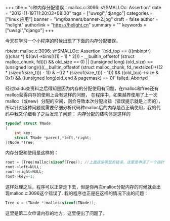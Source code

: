 +++
title = "c种内存分配错误：malloc.c:3096: sYSMALLOc: Assertion"
date = "2012-11-19T11:20:03+08:00"
tags = ["uwsgi","django"]
categories = ["linux 应用"]
banner = "img/banners/banner-2.jpg"
draft = false
author = "helight"
authorlink = "https://helight.cn"
summary = ""
keywords = ["uwsgi","django"]
+++

今天在学习一个小程序的时候出现了下面的内存分配错误。 

rbtest: malloc.c:3096: sYSMALLOc: Assertion `(old_top == (((mbinptr) (((char *) &((av)->bins[((1) - 1) * 2])) - __builtin_offsetof (struct malloc_chunk, fd)))) && old_size == 0) || ((unsigned long) (old_size) >= (unsigned long)((((__builtin_offsetof (struct malloc_chunk, fd_nextsize))+((2 * (sizeof(size_t))) - 1)) & ~((2 * (sizeof(size_t))) - 1))) && ((old_top)->size & 0x1) && ((unsigned long)old_end & pagemask) == 0)' failed.
Aborted 

经过baidu查资料之后得知是因为内存的分配使用有问题，在malloc和free还有malloc获得内存的使用上会有这样的问题， 在程序中，如果越界使用了上一次malloc（或new）分配的空间，则会导致本次分配出错（错误提示就是上面的），所以针对这种问题就需要仔细分析代码种malloc后的内存是否正确使用，我的代码中我又仔细看了之后发现了问题： 内存分配的结构体是这样的 
```c
typedef struct TNode
{
    int key;
    struct TNode *parent,*left,*right;
}TNode,*Tree; 
```
内存分配和使用是这样的： 
```c
root = (Tree)malloc(sizeof(Tree)); //上面这里明显的错误，这里是申请了一个指针空间，而不是结构体空间，所以下面的结构体赋值就会错误，会出现内存访问越界等问题，或者不出问题，为下次的内存分配造成影响，这里的影响也就是上面所出现的错误。 
root->left=NULL;
root->right=NULL;
root->key=-1; 
```

这样处理之后，程序可以正常走下去，但是你再次malloc分配内存的时候就会出现malloc.c:3096这个错误了. 我的程序也正是在这样的情况下出的问题： 
```c
Tree x = (TNode *)malloc(sizeof(TNode)); 
```
这里是第二次申请内存的地方，这里便出了问题了。
